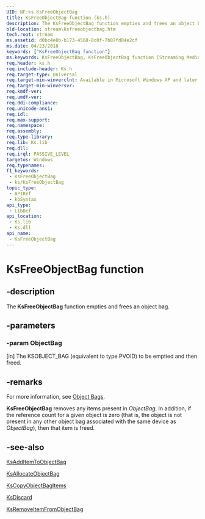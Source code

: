 ```yaml
---
UID: NF:ks.KsFreeObjectBag
title: KsFreeObjectBag function (ks.h)
description: The KsFreeObjectBag function empties and frees an object bag.
old-location: stream\ksfreeobjectbag.htm
tech.root: stream
ms.assetid: d0bc4e8b-b173-4568-8c0f-7b87fd84e2cf
ms.date: 04/23/2018
keywords: ["KsFreeObjectBag function"]
ms.keywords: KsFreeObjectBag, KsFreeObjectBag function [Streaming Media Devices], avfunc_f91aca67-5d6c-42f7-9e24-3b15b54c2b69.xml, ks/KsFreeObjectBag, stream.ksfreeobjectbag
req.header: ks.h
req.include-header: Ks.h
req.target-type: Universal
req.target-min-winverclnt: Available in Microsoft Windows XP and later operating systems and DirectX 8.0 and later DirectX versions.
req.target-min-winversvr: 
req.kmdf-ver: 
req.umdf-ver: 
req.ddi-compliance: 
req.unicode-ansi: 
req.idl: 
req.max-support: 
req.namespace: 
req.assembly: 
req.type-library: 
req.lib: Ks.lib
req.dll: 
req.irql: PASSIVE_LEVEL
targetos: Windows
req.typenames: 
f1_keywords:
 - KsFreeObjectBag
 - ks/KsFreeObjectBag
topic_type:
 - APIRef
 - kbSyntax
api_type:
 - LibDef
api_location:
 - Ks.lib
 - Ks.dll
api_name:
 - KsFreeObjectBag
---
```


# KsFreeObjectBag function


## -description

The<b> KsFreeObjectBag</b> function empties and frees an object bag.

## -parameters

### -param ObjectBag 

[in]
The KSOBJECT_BAG (equivalent to type PVOID) to be emptied and then freed.

## -remarks

For more information, see <a href="/windows-hardware/drivers/stream/object-bags">Object Bags</a>.

<b>KsFreeObjectBag</b> removes any items present in <i>ObjectBag</i>. In addition, if the reference count for a given object is zero (that is, the object is not present in any other object bag associated with the same device as <i>ObjectBag</i>), then that item is freed.

## -see-also

<a href="/windows-hardware/drivers/ddi/ks/nf-ks-ksadditemtoobjectbag">KsAddItemToObjectBag</a>



<a href="/windows-hardware/drivers/ddi/ks/nf-ks-ksallocateobjectbag">KsAllocateObjectBag</a>



<a href="/windows-hardware/drivers/ddi/ks/nf-ks-kscopyobjectbagitems">KsCopyObjectBagItems</a>



<a href="/windows-hardware/drivers/ddi/ks/nf-ks-ksdiscard">KsDiscard</a>



<a href="/windows-hardware/drivers/ddi/ks/nf-ks-ksremoveitemfromobjectbag">KsRemoveItemFromObjectBag</a>